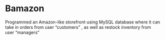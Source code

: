 # Bamazon



Programmed an Amazon-like storefront using MySQL database where it can take in orders from user “customers” , as well as restock inventory from user “managers”
